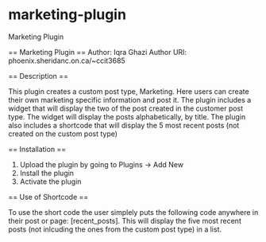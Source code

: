 # marketing-plugin
Marketing Plugin

== Marketing Plugin ==
Author: Iqra Ghazi
Author URI: phoenix.sheridanc.on.ca/~ccit3685

== Description ==

This plugin creates a custom post type, Marketing.  Here users can create their own marketing specific information and post it.
The plugin includes a widget that will display the two of the post created in the customer post type.  The widget will display the posts alphabetically, by title.
The plugin also includes a shortcode that will display the 5 most recent posts (not created on the custom post type)

== Installation ==

1. Upload the plugin by going to Plugins -> Add New
2. Install the plugin
2. Activate the plugin

== Use of Shortcode ==

To use the short code the user simplely puts the following code anywhere in their post or page: [recent_posts].  This will display the five most recent posts (not inlcuding the ones from the custom post type) in a list.
